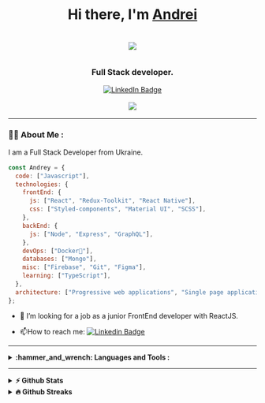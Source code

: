 <h1 align="center">Hi there, I'm <a href="https://www.linkedin.com/in/andrei-kurka/" target="_blank">Andrei</a>

<img src="https://github.com/blackcater/blackcater/raw/main/images/Hi.gif" height="32"/></h1>

<h3 align="center">Full Stack developer.</h3>

<div id="badges" align="center">

  <a href="https://www.linkedin.com/in/andrei-kurka/">
    <img src="https://img.shields.io/badge/LinkedIn-blue?style=for-the-badge&logo=linkedin&logoColor=white" alt="LinkedIn Badge"/>
  </a>
</div>


<div id="badges" align="center">
  <img src="https://komarev.com/ghpvc/?username=Andrey1914&style=flat-square&color=blue" alt=""/>
  
</div>

<div id="badges" align="center">
<img height="220em" src="https://github-profile-summary-cards.vercel.app/api/cards/profile-details?username=Andrey1914" />
</div>

---

<!--<div align="center">
  <img src="https://media.giphy.com/media/dWesBcTLavkZuG35MI/giphy.gif" width="600" height="300"/>
</div>-->


### :man_technologist: About Me :
I am a Full Stack Developer from Ukraine.


<!--- :seedling: I’m currently learning React Native.-->

<!--- :zap: In my free time, I read articles on GraphQL.-->

```javascript
const Andrey = {
  code: ["Javascript"],
  technologies: {
    frontEnd: {
      js: ["React", "Redux-Toolkit", "React Native"],
      css: ["Styled-components", "Material UI", "SCSS"],
    },
    backEnd: {
      js: ["Node", "Express", "GraphQL"],
    },
    devOps: ["Docker🐳"],
    databases: ["Mongo"],
    misc: ["Firebase", "Git", "Figma"],
    learning: ["TypeScript"],
  },
  architecture: ["Progressive web applications", "Single page applications"],
};
```

- :telescope: I’m looking for a job as a junior FrontEnd developer with ReactJS.

- :mailbox:How to reach me: [![Linkedin Badge](https://img.shields.io/badge/-Linkedin-blue?style=flat&logo=Linkedin&logoColor=white)](https://www.linkedin.com/in/andrei-kurka/)

---

<details>
<summary><b> :hammer_and_wrench: Languages and Tools :</b></summary>
<!--### :hammer_and_wrench: Languages and Tools :-->

<div>
  <img src="https://github.com/devicons/devicon/blob/master/icons/slack/slack-original.svg" title="Slack" **alt="Slack" width="40" height="40"/>
  <img src="https://github.com/devicons/devicon/blob/master/icons/figma/figma-original.svg" title="Figma" **alt="Figma" width="40" height="40"/>
  <img src="https://github.com/devicons/devicon/blob/master/icons/vscode/vscode-original.svg" title="VSCode" **alt="VSCode" width="40" height="40"/>
  <img src="https://github.com/devicons/devicon/blob/master/icons/html5/html5-original.svg" title="HTML5" alt="HTML" width="40" height="40"/>&nbsp;
  <img src="https://github.com/devicons/devicon/blob/master/icons/css3/css3-plain-wordmark.svg"  title="CSS3" alt="CSS" width="40" height="40"/>&nbsp;
  <img src="https://github.com/devicons/devicon/blob/master/icons/javascript/javascript-original.svg" title="JavaScript" alt="JavaScript" width="40" height="40"/>
  <img src="https://github.com/devicons/devicon/blob/master/icons/sass/sass-original.svg" title="Sass" **alt="Sass" width="40" height="40"/>
  <img src="https://github.com/devicons/devicon/blob/master/icons/trello/trello-plain.svg" title="Trello" **alt="Trello" width="40" height="40"/>
  <img src="https://github.com/devicons/devicon/blob/master/icons/npm/npm-original-wordmark.svg" title="npm" **alt="npm" width="40" height="40"/>
  <img src="https://github.com/devicons/devicon/blob/master/icons/bash/bash-original.svg" title="Bash" alt="Bash" width="40"
  <img src="https://github.com/devicons/devicon/blob/master/icons/javascript/javascript-original.svg" title="JavaScript" alt="JavaScript" width="40" height="40"/>
  <!--<img src="https://github.com/devicons/devicon/blob/master/icons/typescript/typescript-original.svg" title="TypeScript" **alt="TypeScript" width="40" height="40"/>-->
  <img src="https://github.com/devicons/devicon/blob/master/icons/git/git-original-wordmark.svg" title="Git" **alt="Git" width="40" height="40"/>
  <img src="https://github.com/devicons/devicon/blob/master/icons/github/github-original.svg" title="GitHub" **alt="GitHub" width="40" height="40"/>
  <img src="https://github.com/devicons/devicon/blob/master/icons/react/react-original-wordmark.svg" title="React" alt="React" width="40" height="40"/>&nbsp;
  <img src="https://github.com/devicons/devicon/blob/master/icons/webpack/webpack-original.svg" title="Webpack" alt="Webpack" width="40" height="40"/>&nbsp;
  <img src="https://github.com/devicons/devicon/blob/master/icons/redux/redux-original.svg" title="Redux" alt="Redux " width="40" height="40"/>&nbsp;
  <img src="https://github.com/devicons/devicon/blob/master/icons/materialui/materialui-original.svg" title="Material UI" alt="Material UI" width="40" height="40"/>&nbsp;
  <img src="https://github.com/devicons/devicon/blob/master/icons/nodejs/nodejs-original-wordmark.svg" title="NodeJS" alt="NodeJS" width="40" height="40"/>&nbsp;
  <img src="https://github.com/devicons/devicon/blob/master/icons/mongodb/mongodb-original.svg" title="MongoDB" **alt="MongoDB" width="40" height="40"/>
  <img src="https://github.com/devicons/devicon/blob/master/icons/express/express-original.svg" title="Express" **alt="Express" width="40" height="40"/>
  <img src="https://github.com/devicons/devicon/blob/master/icons/docker/docker-original.svg" title="Docker" **alt="Docker" width="40" height="40"/>
  <img src="https://github.com/devicons/devicon/blob/master/icons/gimp/gimp-original.svg" title="Gimp" **alt="Gimp" width="40" height="40"/>
  <img src="https://github.com/devicons/devicon/blob/master/icons/graphql/graphql-plain.svg" title="GraphQL" **alt="GraphQL" width="40" height="40"/>
  <img src="https://github.com/devicons/devicon/blob/master/icons/firebase/firebase-plain.svg" title="Firebase" **alt="Firebase" width="40" height="40"/>
  <img src="https://github.com/devicons/devicon/blob/master/icons/androidstudio/androidstudio-original.svg" title="Android Studio" **alt="Android Studio" width="40" height="40"/>
  <img src="https://github.com/devicons/devicon/blob/master/icons/yarn/yarn-original.svg" title="Yarn" **alt="Yarn" width="40" height="40"/>
  <img src="https://github.com/devicons/devicon/blob/master/icons/vuejs/vuejs-original.svg" title="VueJS" **alt="VueJS" width="40" height="40"/>
  </div>
</details>

---
<!--[![Typing SVG](https://readme-typing-svg.herokuapp.com?color=%2336BCF7&lines=Student+of+the+GOIT+Academy.)](https://git.io/typing-svg)-->
<!--### :fire: My Stats :
[![GitHub Streak](http://github-readme-streak-stats.herokuapp.com?user=Andrey1914&theme=light&background=ffffff)](https://git.io/streak-stats)
[![Top Langs](https://github-readme-stats.vercel.app/api/top-langs/?username=Andrey1914&layout=compact)](https://github.com/anuraghazra/github-readme-stats)-->

<!--![](https://github-profile-summary-cards.vercel.app/api/cards/profile-details?username=Andrey1914&theme=solarized_dark)-->

<details>	
  <summary><b>⚡ Github Stats</b></summary>

<img height="180em" src="https://github-readme-stats.vercel.app/api?username=Andrey1914&theme=tokyolight&show_icons=true&hide_border=true&&count_private=true&include_all_commits=true" />
<img height="180em" src="https://github-readme-stats.vercel.app/api/top-langs/?username=Andrey1914&theme=tokyolight&exclude_repo=KNN-Image-Classification&show_icons=true&hide_border=true&layout=compact&langs_count=8"/>
</details>

<details>	
<summary><b>🔥 Github Streaks</b></summary>
<!--<img height="220em" src="https://github-profile-summary-cards.vercel.app/api/cards/profile-details?username=Andrey1914" />-->
<img height="180em" src="https://github-readme-streak-stats.herokuapp.com/?user=Andrey1914&theme=tokyolight&hide_border=true" />
</details>




<!--
**Andrey1914/Andrey1914** is a ✨ _special_ ✨ repository because its `README.md` (this file) appears on your GitHub profile.

Here are some ideas to get you started:

- 🔭 I’m currently working on ...
- 🌱 I’m currently learning ...
- 👯 I’m looking to collaborate on ...
- 🤔 I’m looking for help with ...
- 💬 Ask me about ...
- 📫 How to reach me: ...
- 😄 Pronouns: ...
- ⚡ Fun fact: ...
-->

